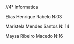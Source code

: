 //4° Informatica

Elias Henrique Rabelo N:03

Maristela Mendes Santos N: 14

Maysa Ribeiro Macedo  N:16